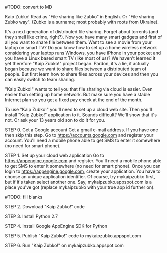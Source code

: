 #TODO: convert to MD

Kaip Zubko!
Read as "File sharing like Zubko" in English. Or "File sharing Zubko way". (Zubko is a surname; most probably with roots from Ukraine).

It's a next generation of distributed file sharing. Forget about torrents (and they smell like crime, right?). Now you have many smart gadgets and first of all you want to share file between them. Want to see a movie from your laptop on smart TV? Do you know how to set up a home wireless network considering your laptop runs Windows, you have iPhone in your pocket and you have a Linux based smart TV (like most of us)? We haven't learned it yet therefore "Kaip Zubko!" project began. Pardon, it's a lie, it actually began because we want to share files between a distributed team of people. But first learn how to share files across your devices and then you can easily switch to team sharing.

"Kaip Zubko!" wants to tell you that file sharing via cloud is easier. Even easier than setting up home network. But make sure you have a stable Internet plan so you get a fixed pay check at the end of the month.

To use "Kaip Zubko!" you'll need to set up a cloud web site. Then you'll install "Kaip Zubko!" application to it. Sounds difficult? We'll show that it's not. Or ask your 13 years old son to do it for you.

STEP 0. Get a Google account
Get a gmail e-mail address. If you have one then skip this step.
Go to https://accounts.google.com and register your account. You'll need a mobile phone able to get SMS to enter it somewhere (no need for smart phone).

STEP 1. Set up your cloud web application
Go to https://appengine.google.com and register. You'll need a mobile phone able to get SMS to enter it somewhere (no need for smart phone).
Once you can login to https://appengine.google.com, create your application. You have to choose an unique application identifier. Of course, try mykaipzubko first, but if it's taken select another one. Say, mykaipzubko.appspot.com is a place you've got (replace mykaipzubko with your true app id further on).

#TODO: fill blanks

STEP 2. Download "Kaip Zubko!" code

STEP 3. Install Python 2.7

STEP 4. Install Google AppEngine SDK for Python

STEP 5. Publish "Kaip Zubko!" code to mykaipzubko.appspot.com

STEP 6. Run "Kaip Zubko!" on mykaipzubko.appspot.com

